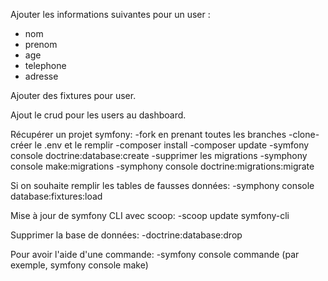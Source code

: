 Ajouter les informations suivantes pour un user :

- nom
- prenom
- age
- telephone
- adresse

Ajouter des fixtures pour user.

Ajout le crud pour les users au dashboard.

Récupérer un projet symfony:
-fork en prenant toutes les branches
-clone-créer le .env et le remplir
-composer install
-composer update
-symfony console doctrine:database:create
-supprimer les migrations
-symphony console make:migrations
-symphony console doctrine:migrations:migrate

Si on souhaite remplir les tables de fausses données:
-symphony console database:fixtures:load

Mise à jour de symfony CLI avec scoop:
-scoop update symfony-cli

Supprimer la base de données:
-doctrine:database:drop

Pour avoir l'aide d'une commande:
-symfony console commande (par exemple, symfony console make)